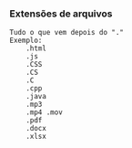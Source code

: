 ### Extensões de arquivos
    Tudo o que vem depois do "."
    Exemplo:
        .html
        .js
        .CSS
        .CS
        .C
        .cpp
        .java
        .mp3
        .mp4 .mov
        .pdf
        .docx
        .xlsx